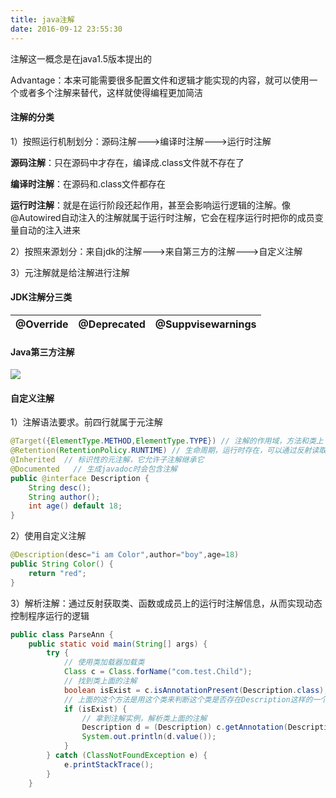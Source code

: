 ```yaml
---
title: java注解
date: 2016-09-12 23:55:30
---
```

注解这一概念是在java1.5版本提出的

Advantage：本来可能需要很多配置文件和逻辑才能实现的内容，就可以使用一个或者多个注解来替代，这样就使得编程更加简洁

#### 注解的分类
1）按照运行机制划分：源码注解--->编译时注解--->运行时注解

**源码注解**：只在源码中才存在，编译成.class文件就不存在了

**编译时注解**：在源码和.class文件都存在

**运行时注解**：就是在运行阶段还起作用，甚至会影响运行逻辑的注解。像@Autowired自动注入的注解就属于运行时注解，它会在程序运行时把你的成员变量自动的注入进来

2）按照来源划分：来自jdk的注解--->来自第三方的注解--->自定义注解

3）元注解就是给注解进行注解

#### JDK注解分三类
| @Override | @Deprecated | @Suppvisewarnings |
| :--------:| :----------:| :----------------:|
#### Java第三方注解
![](http://i1.piimg.com/595056/aea070aa5db58d8b.png)

#### 自定义注解
1）注解语法要求。前四行就属于元注解
```java
@Target({ElementType.METHOD,ElementType.TYPE}) // 注解的作用域，方法和类上
@Retention(RetentionPolicy.RUNTIME) // 生命周期，运行时存在，可以通过反射读取
@Inherited  // 标识性的元注解，它允许子注解继承它
@Documented   // 生成javadoc时会包含注解
public @interface Description {
    String desc();
    String author();
    int age() default 18;
}
```
2）使用自定义注解
```java
@Description(desc="i am Color",author="boy",age=18)
public String Color() {
    return "red";
}
```
3）解析注解：通过反射获取类、函数或成员上的运行时注解信息，从而实现动态控制程序运行的逻辑
```java
public class ParseAnn {
    public static void main(String[] args) {
        try {
            // 使用类加载器加载类
            Class c = Class.forName("com.test.Child");
            // 找到类上面的注解
            boolean isExist = c.isAnnotationPresent(Description.class);
            // 上面的这个方法是用这个类来判断这个类是否存在Description这样的一个注解
            if (isExist) {
                // 拿到注解实例，解析类上面的注解
                Description d = (Description) c.getAnnotation(Description.class);
                System.out.println(d.value());
            }
        } catch (ClassNotFoundException e) {
            e.printStackTrace();
        }
    }
```
